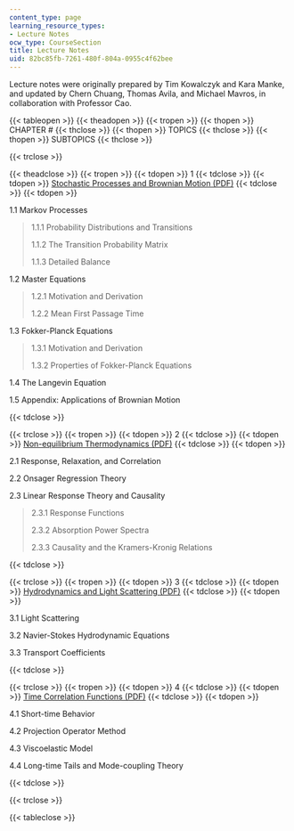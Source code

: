 ```yaml
---
content_type: page
learning_resource_types:
- Lecture Notes
ocw_type: CourseSection
title: Lecture Notes
uid: 82bc85fb-7261-480f-804a-0955c4f62bee
---
```


Lecture notes were originally prepared by Tim Kowalczyk and Kara Manke, and updated by Chern Chuang, Thomas Avila, and Michael Mavros, in collaboration with Professor Cao.

{{< tableopen >}}
{{< theadopen >}}
{{< tropen >}}
{{< thopen >}}
CHAPTER #
{{< thclose >}}
{{< thopen >}}
TOPICS
{{< thclose >}}
{{< thopen >}}
SUBTOPICS
{{< thclose >}}

{{< trclose >}}

{{< theadclose >}}
{{< tropen >}}
{{< tdopen >}}
1
{{< tdclose >}}
{{< tdopen >}}
[Stochastic Processes and Brownian Motion (PDF)](/courses/5-72-statistical-mechanics-spring-2012/content/resources/mit5_72s12_master1)
{{< tdclose >}}
{{< tdopen >}}


1.1 Markov Processes

> 1.1.1 Probability Distributions and Transitions
> 
> 1.1.2 The Transition Probability Matrix
> 
> 1.1.3 Detailed Balance

1.2 Master Equations

> 1.2.1 Motivation and Derivation
> 
> 1.2.2 Mean First Passage Time

1.3 Fokker-Planck Equations

> 1.3.1 Motivation and Derivation
> 
> 1.3.2 Properties of Fokker-Planck Equations

1.4 The Langevin Equation

1.5 Appendix: Applications of Brownian Motion


{{< tdclose >}}

{{< trclose >}}
{{< tropen >}}
{{< tdopen >}}
2
{{< tdclose >}}
{{< tdopen >}}
[Non-equilibrium Thermodynamics (PDF)](/courses/5-72-statistical-mechanics-spring-2012/content/resources/mit5_72s12_master2)
{{< tdclose >}}
{{< tdopen >}}


2.1 Response, Relaxation, and Correlation

2.2 Onsager Regression Theory

2.3 Linear Response Theory and Causality

> 2.3.1 Response Functions
> 
> 2.3.2 Absorption Power Spectra
> 
> 2.3.3 Causality and the Kramers-Kronig Relations


{{< tdclose >}}

{{< trclose >}}
{{< tropen >}}
{{< tdopen >}}
3
{{< tdclose >}}
{{< tdopen >}}
[Hydrodynamics and Light Scattering (PDF)](/courses/5-72-statistical-mechanics-spring-2012/content/resources/mit5_72s12_master3)
{{< tdclose >}}
{{< tdopen >}}


3.1 Light Scattering

3.2 Navier-Stokes Hydrodynamic Equations

3.3 Transport Coefficients


{{< tdclose >}}

{{< trclose >}}
{{< tropen >}}
{{< tdopen >}}
4
{{< tdclose >}}
{{< tdopen >}}
[Time Correlation Functions (PDF)](/courses/5-72-statistical-mechanics-spring-2012/content/resources/mit5_72s12_master4)
{{< tdclose >}}
{{< tdopen >}}


4.1 Short-time Behavior

4.2 Projection Operator Method

4.3 Viscoelastic Model

4.4 Long-time Tails and Mode-coupling Theory


{{< tdclose >}}

{{< trclose >}}

{{< tableclose >}}